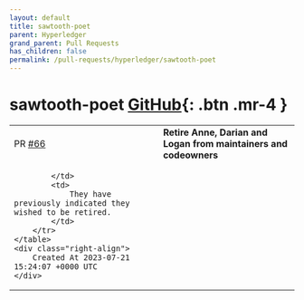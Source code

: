 ```yaml
---
layout: default
title: sawtooth-poet
parent: Hyperledger
grand_parent: Pull Requests
has_children: false
permalink: /pull-requests/hyperledger/sawtooth-poet
---
```


# sawtooth-poet <span class="fs-3 right-align">[GitHub](https://github.com/hyperledger/sawtooth-poet){: .btn .mr-4 }</span>


<div>
    <table>
        <tr>
            <td>
                PR <a href="https://github.com/hyperledger/sawtooth-poet/pull/66" class=".btn">#66</a>
            </td>
            <td>
                <b>
                    Retire Anne, Darian and Logan from maintainers and codeowners
                </b>
            </td>
        </tr>
        <tr>
            <td>
                
            </td>
            <td>
                They have previously indicated they wished to be retired.
            </td>
        </tr>
    </table>
    <div class="right-align">
        Created At 2023-07-21 15:24:07 +0000 UTC
    </div>
</div>

